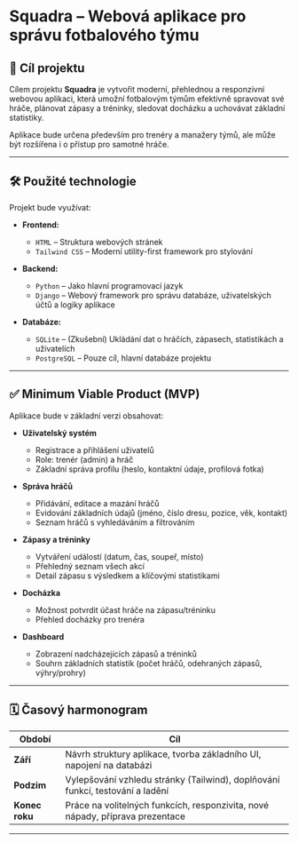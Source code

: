 # Squadra – Webová aplikace pro správu fotbalového týmu

## 📌 Cíl projektu

Cílem projektu **Squadra** je vytvořit moderní, přehlednou a responzivní webovou aplikaci, která umožní fotbalovým týmům efektivně spravovat své hráče, plánovat zápasy a tréninky, sledovat docházku a uchovávat základní statistiky.

Aplikace bude určena především pro trenéry a manažery týmů, ale může být rozšířena i o přístup pro samotné hráče.

---

## 🛠️ Použité technologie

Projekt bude využívat:

- **Frontend:**
  - `HTML` – Struktura webových stránek
  - `Tailwind CSS` – Moderní utility-first framework pro stylování

- **Backend:**
  - `Python` – Jako hlavní programovací jazyk
  - `Django` – Webový framework pro správu databáze, uživatelských účtů a logiky aplikace

- **Databáze:**
  - `SQLite` – (Zkušební) Ukládání dat o hráčích, zápasech, statistikách a uživatelích
  - `PostgreSQL` – Pouze cíl, hlavní databáze projektu

---

## ✅ Minimum Viable Product (MVP)

Aplikace bude v základní verzi obsahovat:

- **Uživatelský systém**
  - Registrace a přihlášení uživatelů
  - Role: trenér (admin) a hráč
  - Základní správa profilu (heslo, kontaktní údaje, profilová fotka)

- **Správa hráčů**
  - Přidávání, editace a mazání hráčů
  - Evidování základních údajů (jméno, číslo dresu, pozice, věk, kontakt)
  - Seznam hráčů s vyhledáváním a filtrováním

- **Zápasy a tréninky**
  - Vytváření událostí (datum, čas, soupeř, místo)
  - Přehledný seznam všech akcí
  - Detail zápasu s výsledkem a klíčovými statistikami

- **Docházka**
  - Možnost potvrdit účast hráče na zápasu/tréninku
  - Přehled docházky pro trenéra

- **Dashboard**
  - Zobrazení nadcházejících zápasů a tréninků
  - Souhrn základních statistik (počet hráčů, odehraných zápasů, výhry/prohry)

---

## 🗓️ Časový harmonogram

| Období        | Cíl                                                                 |
|---------------|---------------------------------------------------------------------|
| **Září**      | Návrh struktury aplikace, tvorba základního UI, napojení na databázi |
| **Podzim**    | Vylepšování vzhledu stránky (Tailwind), doplňování funkcí, testování a ladění |
| **Konec roku**| Práce na volitelných funkcích, responzivita, nové nápady, příprava prezentace |

---
